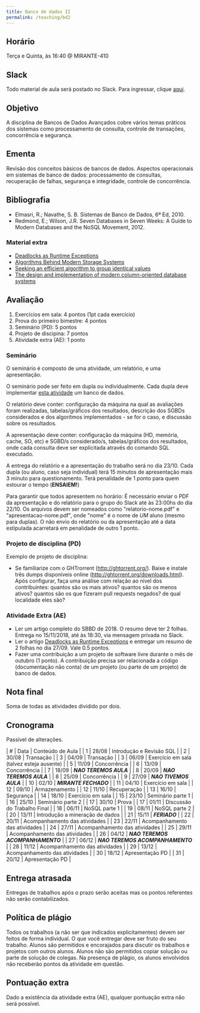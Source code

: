 ```yaml
---
title: Banco de dados II
permalink: /teaching/bd2
---
```


## Horário

Terça e Quinta, às 16:40 @ MIRANTE-410

## Slack

Todo material de aula será postado no Slack. Para ingressar, clique [aqui](https://join.slack.com/t/bd2-bcc/shared_invite/enQtNDI0MTA5NTI1MTA3LTVmMTRiZTRlMzM1YWNmYjdjZWYxYTliNjQ3ZGQ3ZDdhM2UwY2FiNTU5NzNjYzk3OTIwMDY1ODlhZjk0OTA2NDM).

## Objetivo

A disciplina de Bancos de Dados Avançados cobre vários temas práticos dos sistemas como processamento de consulta, controle de transações, concorrência e segurança.


## Ementa

Revisão dos conceitos básicos de bancos de dados. Aspectos operacionais em sistemas de banco de dados: processamento de consultas, recuperação de falhas, segurança e integridade, controle de concorrência.


## Bibliografia

- Elmasri, R.; Navathe, S. B. Sistemas de Banco de Dados, 6ª Ed, 2010.
- Redmond, E.; Wilson, J.R. Seven Databases in Seven Weeks: A Guide to Modern Databases and the NoSQL Movement, 2012.

### Material extra

- [Deadlocks as Runtime Exceptions](https://sites.google.com/a/cin.ufpe.br/castor/sblp_2015_submitted.pdf)
- [Algorithms Behind Modern Storage Systems](https://cacm.acm.org/magazines/2018/8/229762-algorithms-behind-modern-storage-systems/fulltext)
- [Seeking an efficient algorithm to group identical values](https://lemire.me/blog/2008/05/01/i-am-seeking-an-efficient-algorithm-to-group-identical-values-in-an-array/)
- [The design and implementation of modern column-oriented database systems](https://blog.acolyer.org/2018/09/26/the-design-and-implementation-of-modern-column-oriented-database-systems/)

## Avaliação

1. Exercícios em sala: 4 pontos (1pt cada exercício)
2. Prova do primeiro bimestre: 4 pontos
3. Seminário (PD): 5 pontos
3. Projeto de discipina: 7 pontos
4. Atividade extra (AE): 1 ponto

### Seminário

O seminário é composto de uma atividade, um relatório, e uma apresentação.

O seminário pode ser feito em dupla ou individualmente. Cada dupla deve implementar [esta atividade](/teaching/bd2/exercise) um banco de dados.

O relatório deve conter: configuração da máquina na qual as avaliações foram realizadas, tabelas/gráficos dos resultados, descrição dos SGBDs considerados e dos algoritmos implementados - se for o caso, e discussão sobre os resultados.

A apresentação deve conter: configuração da máquina (HD, memória, cache, SO, etc) e SGBD/s considerado/s, tabelas/gráficos dos resultados, onde cada consulta deve ser explicitada através do comando SQL executado.

A entrega do relatório e a apresentação do trabalho será no dia 23/10. Cada dupla (ou aluno, caso seja individual) terá 15 minutos de apresentação mais 3 minuto para questionamento. Terá penalidade de 1 ponto para quem estourar o tempo (**ENSAIEM!**)

Para garantir que todos apresentem no horário: É necessário enviar o PDF da apresentação e do relatório para o grupo do Slack até às 23:00hs do dia 22/10. Os arquivos devem ser nomeados como "relatorio-nome.pdf" e "apresentacao-nome.pdf", onde "nome" é o nome de *UM* aluno (mesmo para duplas). O não envio do relatório ou da apresentação até a data estipulada acarretará em penalidade de outro 1 ponto.

### Projeto de disciplina (PD)

Exemplo de projeto de disciplina:

- Se familiarize com o GHTrorrent (http://ghtorrent.org/). Baixe e instale três dumps disponíveis online (http://ghtorrent.org/downloads.html). Após configurar, faça uma análise com relação ao nível dos contribuintes: quantos são os mais ativos? quantos são os menos ativos? quantos são os que fizeram pull requests negados? de qual localidade eles são?

### Atividade Extra (AE)

- Ler um artigo completo do SBBD de 2018. O resumo deve ter 2 folhas. Entrega no 15/11/2018, até às 18:30, via mensagem privada no Slack.
- Ler o artigo [Deadlocks as Runtime Exceptions](https://sites.google.com/a/cin.ufpe.br/castor/sblp_2015_submitted.pdf) e entregar um resumo de 2 folhas no dia 27/09. Vale 0.5 pontos.
- Fazer uma contribuição a um projeto de software livre durante o mês de outubro (1 ponto). A contribuição precisa ser relacionada a código (documentação não conta) de um projeto (ou parte de um projeto) de banco de dados.

## Nota final

Soma de todas as atividades dividido por dois.

## Cronograma

Passível de alterações.

| # | Data  | Conteúdo de Aula              |
| 1 | 28/08 | Introdução e Revisão SQL      |
| 2 | 30/08 | Transação                     |
| 3 | 04/09 | Transação                     |
| 3 | 06/09 | Exercício em sala (talvez esteja ausente)            |
| 5 | 11/09 | Concorrência                  |
| 6 | 13/09 | Concorrência                  |
| 7 | 18/09 | ***NAO TEREMOS AULA***        |
| 8 | 20/09 | ***NAO TEREMOS AULA***        |
| 8 | 25/09 | Concorrência                  |
| 9 | 27/09 | ***NAO TIVEMOS AULA***        |
| 10 | 02/10 | ***MIRANTE FECHADO***        |
| 11 | 04/10 | Exercício em sala            |
| 12 | 09/10 | Armazenamento                |
| 12 | 11/10 | Recuperação                  |
| 13 | 16/10 | Segurança                    |
| 14 | 18/10 | Exercício em sala            |
| 15 | 23/10 | Seminário parte 1            |
| 16 | 25/10 | Seminário parte 2            |
| 17 | 30/10 | Prova                        |
| 17 | 01/11 | Discussão do Trabalho Final  |
| 18 | 06/11 | NoSQL parte 1 |
| 19 | 08/11 | NoSQL parte 2 |
| 20 | 13/11 | Introdução a mineração de dados |
| 21 | 15/11 | ***FERIADO*** |
| 22 | 20/11 | Acompanhamento das atividades |
| 23 | 22/11 | Acompanhamento das atividades |
| 24 | 27/11 | Acompanhamento das atividades |
| 25 | 29/11 | Acompanhamento das atividades |
| 26 | 04/12 | ***NAO TEREMOS ACOMPANHAMENTO*** |
| 27 | 06/12 | ***NAO TEREMOS ACOMPANHAMENTO*** |
| 28 | 11/12 | Acompanhamento das atividades |
| 29 | 13/12 | Acompanhamento das atividades |
| 30 | 18/12 | Apresentação PD |
| 31 | 20/12 | Apresentação PD |


## Entrega atrasada

Entregas de trabalhos após o prazo serão aceitas mas os pontos referentes não serão contabilizados.

## Política de plágio

Todos os trabalhos (a não ser que indicados explicitamentes) devem ser feitos de forma individual. O que você entregar deve ser fruto do seu trabalho. Alunos são permitidos e encorajados para discutir os trabalhos e projetos com outros alunos. Alunos não são permitidos copiar solução ou parte de solução de colegas. Na presença de plágio, os alunos envolvidos não receberão pontos da atividade em questão.

## Pontuação extra

Dado a existência da atividade extra (AE), qualquer pontuação extra não será possível.
